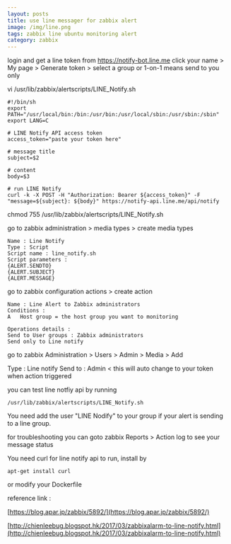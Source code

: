 ```yaml
---
layout: posts
title: use line messager for zabbix alert
image: /img/line.png
tags: zabbix line ubuntu monitoring alert
category: zabbix
---
```


login and get a line token from https://notify-bot.line.me
click your name > My page > Generate token > select a group or 1-on-1 means send to you only


vi /usr/lib/zabbix/alertscripts/LINE_Notify.sh

```
#!/bin/sh
export PATH="/usr/local/bin:/bin:/usr/bin:/usr/local/sbin:/usr/sbin:/sbin"
export LANG=C

# LINE Notify API access token
access_token="paste your token here"

# message title
subject=$2

# content
body=$3

# run LINE Notify
curl -k -X POST -H "Authorization: Bearer ${access_token}" -F "message=${subject}: ${body}" https://notify-api.line.me/api/notify
```

chmod 755 /usr/lib/zabbix/alertscripts/LINE_Notify.sh

go to zabbix administration > media types > create media types

```
Name : Line Notify
Type : Script
Script name : line_notify.sh
Script parameters :
{ALERT.SENDTO}
{ALERT.SUBJECT}
{ALERT.MESSAGE}
```

go to zabbix configuration actions > create action

```
Name : Line Alert to Zabbix administrators
Conditions :
A	Host group = the host group you want to monitoring

Operations details :
Send to User groups : Zabbix administrators
Send only to Line notify
```

go to zabbix Administration > Users > Admin > Media > Add

Type : Line notify
Send to : Admin < this will auto change to your token when action triggered

you can test line notfiy api by running

```
/usr/lib/zabbix/alertscripts/LINE_Notify.sh
```

You need add the user "LINE Nodify" to your group if your alert is sending to a line group.

for troubleshooting you can goto zabbix Reports > Action log
to see your message status

You need curl for line notify api to run, install by

```
apt-get install curl
```

or modify your Dockerfile

reference link :

[https://blog.apar.jp/zabbix/5892/](https://blog.apar.jp/zabbix/5892/)

[http://chienleebug.blogspot.hk/2017/03/zabbixalarm-to-line-notify.html](http://chienleebug.blogspot.hk/2017/03/zabbixalarm-to-line-notify.html)
